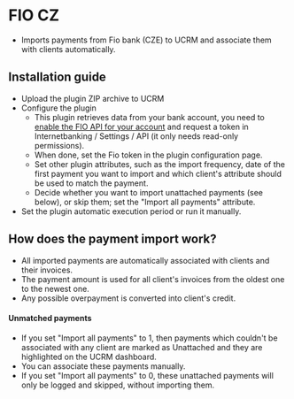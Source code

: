 # FIO CZ

* Imports payments from Fio bank (CZE) to UCRM and associate them with clients automatically.

## Installation guide
* Upload the plugin ZIP archive to UCRM
* Configure the plugin 
	* This plugin retrieves data from your bank account, you need to [enable the FIO API for your account](https://www.fio.cz/bankovni-sluzby/api-bankovnictvi) and request a token in Internetbanking / Settings / API (it only needs read-only permissions).
	* When done, set the Fio token in the plugin configuration page.
	* Set other plugin attributes, such as the import frequency, date of the first payment you want to import and which client's attribute should be used to match the payment.
	* Decide whether you want to import unattached payments (see below), or skip them; set the "Import all payments" attribute.
* Set the plugin automatic execution period or run it manually. 
	 
## How does the payment import work?
* All imported payments are automatically associated with clients and their invoices.
* The payment amount is used for all client's invoices from the oldest one to the newest one.
* Any possible overpayment is converted into client's credit.

#### Unmatched payments
* If you set "Import all payments" to 1, then payments which couldn't be associated with any client are marked as Unattached and they are highlighted on the UCRM dashboard.
* You can associate these payments manually.
* If you set "Import all payments" to 0, these unattached payments will only be logged and skipped, without importing them. 
